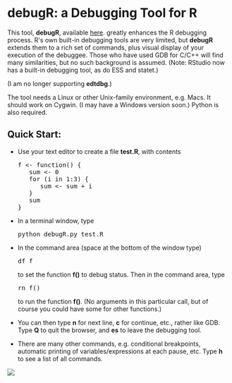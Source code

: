 
<h1>debugR:  a Debugging Tool for R</h1>

<p>
This tool, <strong>debugR</strong>, available <a href="debugR.py">here</a>.
greatly enhances the R debugging process.  R's own built-in 
debugging tools are very limited, but <strong>debugR</strong> extends 
them to a rich set of commands, plus visual display of your execution 
of the debuggee.  Those who have used GDB for C/C++ will find many 
similarities, but no such background is assumed.  (Note:  RStudio now
has a built-in debugging tool, as do ESS and statet.)
</p>

<p>
(I am no longer supporting <strong>edtdbg</strong>.)
</p>

<p>
The tool needs a Linux or other Unix-family environment, e.g. Macs.  
It should work on Cygwin.  (I may have a Windows version soon.)
Python is also required.
<p>

<h2>Quick Start:</h2>

<UL>

<li> Use your text editor to create a file <strong>test.R</strong>, with
contents
</p>

<pre>
f <- function() {
   sum <- 0
   for (i in 1:3) {
      sum <- sum + i
   }
   sum
}
</pre>
</li> </p>

<li> In a terminal window, type
</p>

<pre>
python debugR.py test.R
</pre>
</li> </p>

<li> In the command area (space at the bottom of the window type)
</p>

<pre>
df f
</pre>

<p>
to set the function <strong>f()</strong> to debug status.  Then in the
command area, type
</p>

<pre>
rn f()
</pre>

<p>
to run the function <strong>f()</strong>.  (No arguments in this
particular call, but of course you could have some for other functions.)
</p>
</li> </p> 

<li> 
<p>
You can then type <strong>n</strong> for next line, <strong>c</strong>
for continue, etc., rather like GDB.  Type <strong>Q</strong> to quit
the browser, and <strong>es</strong> to leave the debugging tool.
</p>

<li> 
There are many other commands, e.g. conditional breakpoints, automatic
printing of variables/expressions at each pause, etc.  Type
<strong>h</strong> to see a list of all commands.

</UL>

<img src = http://heather.cs.ucdavis.edu/debugRcartoon.png>

